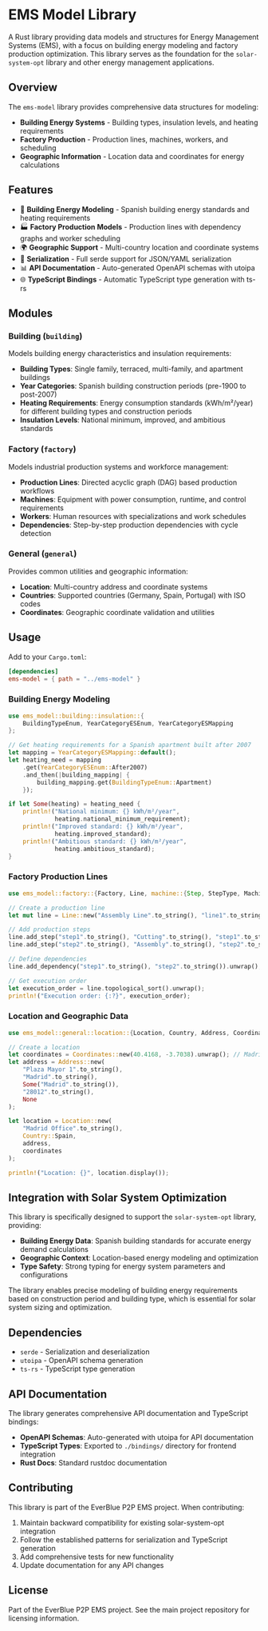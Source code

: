# EMS Model Library

A Rust library providing data models and structures for Energy Management
Systems (EMS), with a focus on building energy modeling and factory production
optimization. This library serves as the foundation for the `solar-system-opt`
library and other energy management applications.

## Overview

The `ems-model` library provides comprehensive data structures for modeling:

- **Building Energy Systems** - Building types, insulation levels, and heating
  requirements
- **Factory Production** - Production lines, machines, workers, and scheduling
- **Geographic Information** - Location data and coordinates for energy
  calculations

## Features

- 🏢 **Building Energy Modeling** - Spanish building energy standards and
  heating requirements
- 🏭 **Factory Production Models** - Production lines with dependency graphs and
  worker scheduling
- 🌍 **Geographic Support** - Multi-country location and coordinate systems
- 🔄 **Serialization** - Full serde support for JSON/YAML serialization
- 📊 **API Documentation** - Auto-generated OpenAPI schemas with utoipa
- 🌐 **TypeScript Bindings** - Automatic TypeScript type generation with ts-rs

## Modules

### Building (`building`)

Models building energy characteristics and insulation requirements:

- **Building Types**: Single family, terraced, multi-family, and apartment
  buildings
- **Year Categories**: Spanish building construction periods (pre-1900 to
  post-2007)
- **Heating Requirements**: Energy consumption standards (kWh/m²/year) for
  different building types and construction periods
- **Insulation Levels**: National minimum, improved, and ambitious standards

### Factory (`factory`)

Models industrial production systems and workforce management:

- **Production Lines**: Directed acyclic graph (DAG) based production workflows
- **Machines**: Equipment with power consumption, runtime, and control
  requirements
- **Workers**: Human resources with specializations and work schedules
- **Dependencies**: Step-by-step production dependencies with cycle detection

### General (`general`)

Provides common utilities and geographic information:

- **Location**: Multi-country address and coordinate systems
- **Countries**: Supported countries (Germany, Spain, Portugal) with ISO codes
- **Coordinates**: Geographic coordinate validation and utilities

## Usage

Add to your `Cargo.toml`:

```toml
[dependencies]
ems-model = { path = "../ems-model" }
```

### Building Energy Modeling

```rust
use ems_model::building::insulation::{
    BuildingTypeEnum, YearCategoryESEnum, YearCategoryESMapping
};

// Get heating requirements for a Spanish apartment built after 2007
let mapping = YearCategoryESMapping::default();
let heating_need = mapping
    .get(YearCategoryESEnum::After2007)
    .and_then(|building_mapping| {
        building_mapping.get(BuildingTypeEnum::Apartment)
    });

if let Some(heating) = heating_need {
    println!("National minimum: {} kWh/m²/year", 
             heating.national_minimum_requirement);
    println!("Improved standard: {} kWh/m²/year", 
             heating.improved_standard);
    println!("Ambitious standard: {} kWh/m²/year", 
             heating.ambitious_standard);
}
```

### Factory Production Lines

```rust
use ems_model::factory::{Factory, Line, machine::{Step, StepType, MachineControl}};

// Create a production line
let mut line = Line::new("Assembly Line".to_string(), "line1".to_string());

// Add production steps
line.add_step("step1".to_string(), "Cutting".to_string(), "step1".to_string());
line.add_step("step2".to_string(), "Assembly".to_string(), "step2".to_string());

// Define dependencies
line.add_dependency("step1".to_string(), "step2".to_string()).unwrap();

// Get execution order
let execution_order = line.topological_sort().unwrap();
println!("Execution order: {:?}", execution_order);
```

### Location and Geographic Data

```rust
use ems_model::general::location::{Location, Country, Address, Coordinates};

// Create a location
let coordinates = Coordinates::new(40.4168, -3.7038).unwrap(); // Madrid
let address = Address::new(
    "Plaza Mayor 1".to_string(),
    "Madrid".to_string(),
    Some("Madrid".to_string()),
    "28012".to_string(),
    None
);

let location = Location::new(
    "Madrid Office".to_string(),
    Country::Spain,
    address,
    coordinates
);

println!("Location: {}", location.display());
```

## Integration with Solar System Optimization

This library is specifically designed to support the `solar-system-opt` library,
providing:

- **Building Energy Data**: Spanish building standards for accurate energy
  demand calculations
- **Geographic Context**: Location-based energy modeling and optimization
- **Type Safety**: Strong typing for energy system parameters and configurations

The library enables precise modeling of building energy requirements based on
construction period and building type, which is essential for solar system
sizing and optimization.

## Dependencies

- `serde` - Serialization and deserialization
- `utoipa` - OpenAPI schema generation
- `ts-rs` - TypeScript type generation

## API Documentation

The library generates comprehensive API documentation and TypeScript bindings:

- **OpenAPI Schemas**: Auto-generated with utoipa for API documentation
- **TypeScript Types**: Exported to `./bindings/` directory for frontend
  integration
- **Rust Docs**: Standard rustdoc documentation

## Contributing

This library is part of the EverBlue P2P EMS project. When contributing:

1. Maintain backward compatibility for existing solar-system-opt integration
2. Follow the established patterns for serialization and TypeScript generation
3. Add comprehensive tests for new functionality
4. Update documentation for any API changes

## License

Part of the EverBlue P2P EMS project. See the main project repository for
licensing information.
